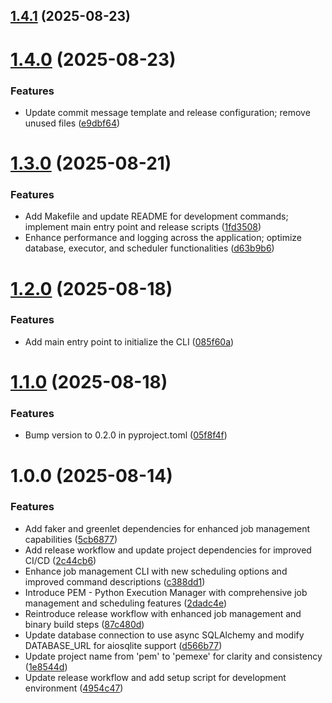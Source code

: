 ## [1.4.1](https://github.com/arian24b/pem/compare/v1.4.0...v1.4.1) (2025-08-23)

# [1.4.0](https://github.com/arian24b/pem/compare/v1.3.0...v1.4.0) (2025-08-23)


### Features

* Update commit message template and release configuration; remove unused files ([e9dbf64](https://github.com/arian24b/pem/commit/e9dbf64f5a4d86c2babd8f6cea917e709d5bbb43))

# [1.3.0](https://github.com/arian24b/pem/compare/v1.2.0...v1.3.0) (2025-08-21)


### Features

* Add Makefile and update README for development commands; implement main entry point and release scripts ([1fd3508](https://github.com/arian24b/pem/commit/1fd3508f8ac75a62bc50eedd5fed07aef8d29e18))
* Enhance performance and logging across the application; optimize database, executor, and scheduler functionalities ([d63b9b6](https://github.com/arian24b/pem/commit/d63b9b6be6755d11c81cd49a9da4eecf83686b6b))

# [1.2.0](https://github.com/arian24b/pem/compare/v1.1.0...v1.2.0) (2025-08-18)


### Features

* Add main entry point to initialize the CLI ([085f60a](https://github.com/arian24b/pem/commit/085f60a39ab0ef830c7d96858600ff974b849806))

# [1.1.0](https://github.com/arian24b/pem/compare/v1.0.0...v1.1.0) (2025-08-18)


### Features

* Bump version to 0.2.0 in pyproject.toml ([05f8f4f](https://github.com/arian24b/pem/commit/05f8f4f38143df542c2ae0a87bf8dee03cbb8b08))

# 1.0.0 (2025-08-14)


### Features

* Add faker and greenlet dependencies for enhanced job management capabilities ([5cb6877](https://github.com/arian24b/pem/commit/5cb687796a0eafadf0749f432b7998168add69bf))
* Add release workflow and update project dependencies for improved CI/CD ([2c44cb6](https://github.com/arian24b/pem/commit/2c44cb60ab1c3a099d3b2f72d31822e97b055594))
* Enhance job management CLI with new scheduling options and improved command descriptions ([c388dd1](https://github.com/arian24b/pem/commit/c388dd17eddf929538d48cc760bcd597111e633e))
* Introduce PEM - Python Execution Manager with comprehensive job management and scheduling features ([2dadc4e](https://github.com/arian24b/pem/commit/2dadc4e06c1d394abf879fc0a61bbd8905854e36))
* Reintroduce release workflow with enhanced job management and binary build steps ([87c480d](https://github.com/arian24b/pem/commit/87c480dc57c53a4cac9c2b9bbd57ae411f347142))
* Update database connection to use async SQLAlchemy and modify DATABASE_URL for aiosqlite support ([d566b77](https://github.com/arian24b/pem/commit/d566b77c23ffd2d1ab1444069da0a6787abd46ad))
* Update project name from 'pem' to 'pemexe' for clarity and consistency ([1e8544d](https://github.com/arian24b/pem/commit/1e8544d00e13b61f353ae292322434d88f23e63e))
* Update release workflow and add setup script for development environment ([4954c47](https://github.com/arian24b/pem/commit/4954c4717ac02c84ae71f247d7adf73ec4e9efca))
